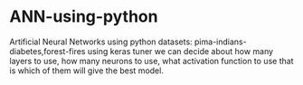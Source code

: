 # ANN-using-python
Artificial Neural Networks using python
datasets: pima-indians-diabetes,forest-fires
using keras tuner we can decide about how many layers to use, how many neurons to use, what activation function to use that is which of them will give the best model.
